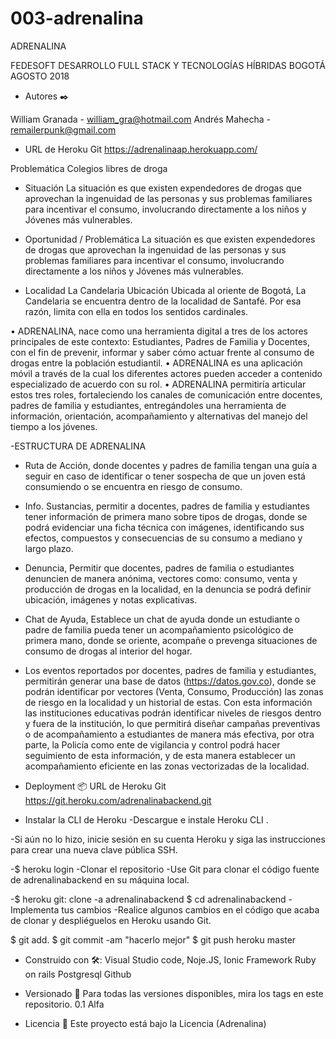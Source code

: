 
# 003-adrenalina

ADRENALINA

FEDESOFT 
DESARROLLO FULL STACK Y TECNOLOGÍAS HÍBRIDAS 
BOGOTÁ 
AGOSTO 2018

- Autores ✒️

William Granada - william_gra@hotmail.com
Andrés Mahecha - remailerpunk@gmail.com

- URL de Heroku Git
https://adrenalinaap.herokuapp.com/

Problemática 
Colegios libres de droga 

- Situación 
La situación es que existen expendedores de drogas que aprovechan la ingenuidad de las personas y sus problemas familiares para incentivar
el consumo, involucrando directamente a los niños y Jóvenes más vulnerables. 

- Oportunidad / Problemática 
La situación es que existen expendedores de drogas que aprovechan la ingenuidad de las personas y sus problemas familiares para incentivar 
el consumo, involucrando directamente a los niños y Jóvenes más vulnerables.
- Localidad La Candelaria 
Ubicación 
Ubicada al oriente de Bogotá, La Candelaria se encuentra dentro de la localidad de Santafé. Por esa razón, limita con ella en todos los 
sentidos cardinales.

•	ADRENALINA, nace como una herramienta digital a tres de los actores principales de este contexto: Estudiantes, Padres de Familia y Docentes,
con el fin de prevenir, informar y saber cómo actuar frente al consumo de drogas entre la población estudiantil. 
•	ADRENALINA es una aplicación móvil a través de la cual los diferentes actores pueden acceder a contenido especializado de acuerdo con 
su rol.
•	ADRENALINA permitiría articular estos tres roles, fortaleciendo los canales de comunicación entre docentes, padres de familia y estudiantes,
entregándoles una herramienta de información, orientación, acompañamiento y alternativas del manejo del tiempo a los jóvenes.

-ESTRUCTURA DE ADRENALINA
- Ruta de Acción, donde docentes y padres de familia tengan una guía a seguir en caso de identificar o tener sospecha de que un joven 
está consumiendo o se encuentra en riesgo de consumo. 
- Info. Sustancias, permitir a docentes, padres de familia y estudiantes tener información de primera mano sobre tipos de drogas, donde 
se podrá evidenciar una ficha técnica con imágenes, identificando sus efectos, compuestos y consecuencias de su consumo a mediano y largo
plazo. 
- Denuncia,  Permitir que docentes, padres de familia o estudiantes denuncien de manera anónima, vectores como: consumo, venta y producción 
de drogas en la localidad, en la denuncia se podrá definir ubicación, imágenes y notas explicativas. 
- Chat de Ayuda, Establece un chat de ayuda donde un estudiante o padre de familia pueda tener un acompañamiento psicológico de primera mano,
donde se oriente, acompañe o prevenga situaciones de consumo de drogas al interior del hogar. 

- Los eventos reportados por docentes, padres de familia y estudiantes, permitirán generar una base de datos (https://datos.gov.co), donde
se podrán identificar por vectores (Venta, Consumo, Producción) las zonas de riesgo en la localidad y un historial de estas. Con esta 
información las instituciones educativas podrán identificar niveles de riesgos dentro y fuera de la institución, lo que permitirá diseñar 
campañas preventivas o de acompañamiento a estudiantes de manera más efectiva, por otra parte, la Policía como ente de vigilancia y control 
podrá hacer seguimiento de esta información, y de esta manera establecer un acompañamiento eficiente en las zonas vectorizadas de la localidad. 


- Deployment 📦
URL de Heroku Git
https://git.heroku.com/adrenalinabackend.git

- Instalar la CLI de Heroku
-Descargue e instale Heroku CLI .

-Si aún no lo hizo, inicie sesión en su cuenta Heroku y siga las instrucciones para crear una nueva clave pública SSH.

-$ heroku login
-Clonar el repositorio
-Use Git para clonar el código fuente de adrenalinabackend en su máquina local.

-$ heroku git: clone -a adrenalinabackend $ cd adrenalinabackend
-Implementa tus cambios
-Realice algunos cambios en el código que acaba de clonar y despliéguelos en Heroku usando Git.

$ git add.
$ git commit -am "hacerlo mejor"
$ git push heroku master

- Construido con 🛠️:
Visual Studio code,
Noje.JS,
Ionic Framework
Ruby on rails
Postgresql
Github


- Versionado 📌
Para todas las versiones disponibles, mira los tags en este repositorio.
0.1 Alfa


- Licencia 📄
Este proyecto está bajo la Licencia (Adrenalina)


